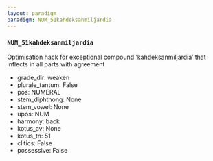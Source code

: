 ```yaml
---
layout: paradigm
paradigm: NUM_51kahdeksanmiljardia
---
```

### ` NUM_51kahdeksanmiljardia `

Optimisation hack for exceptional compound ’kahdeksanmiljardia’ that inflects in all parts with agreement
* grade_dir: weaken
* plurale_tantum: False
* pos: NUMERAL
* stem_diphthong: None
* stem_vowel: None
* upos: NUM
* harmony: back
* kotus_av: None
* kotus_tn: 51
* clitics: False
* possessive: False
